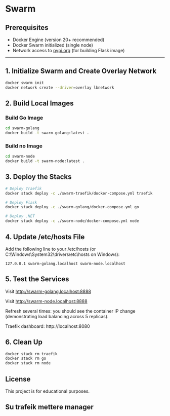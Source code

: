 # Swarm

## Prerequisites

- Docker Engine (version 20+ recommended)
- Docker Swarm initialized (single node)
- Network access to [pypi.org](https://pypi.org) (for building Flask image)

---

## 1. Initialize Swarm and Create Overlay Network

```bash
docker swarm init
docker network create --driver=overlay lbnetwork
```

## 2. Build Local Images

### Build Go Image
```bash
cd swarm-golang
docker build -t swarm-golang:latest .
```

### Build no Image
```bash
cd swarm-node
docker build -t swarm-node:latest .
```

## 3. Deploy the Stacks
```bash
# Deploy Traefik
docker stack deploy -c ./swarm-traefik/docker-compose.yml traefik

# Deploy Flask
docker stack deploy -c ./swarm-golang/docker-compose.yml go

# Deploy .NET
docker stack deploy -c ./swarm-node/docker-compose.yml node
```

## 4. Update /etc/hosts File
Add the following line to your /etc/hosts (or C:\Windows\System32\drivers\etc\hosts on Windows):
```
127.0.0.1 swarm-golang.localhost swarm-node.localhost
```

## 5. Test the Services
Visit http://swarm-golang.localhost:8888

Visit http://swarm-node.localhost:8888

Refresh several times: you should see the container IP change (demonstrating load balancing across 5 replicas).

Traefik dashboard: http://localhost:8080

## 6. Clean Up
```bash
docker stack rm traefik
docker stack rm go
docker stack rm node
```


## License
This project is for educational purposes.

## Su trafeik mettere manager

